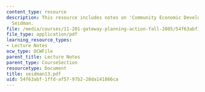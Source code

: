 ```yaml
---
content_type: resource
description: This resource includes notes on 'Community Economic Development' by Prof.
  Seidman.
file: /media/courses/11-201-gateway-planning-action-fall-2005/54f63abf1ffdaf5797b228da141866ca_seidman13.pdf
file_type: application/pdf
learning_resource_types:
- Lecture Notes
ocw_type: OCWFile
parent_title: Lecture Notes
parent_type: CourseSection
resourcetype: Document
title: seidman13.pdf
uid: 54f63abf-1ffd-af57-97b2-28da141866ca
---
```

